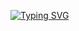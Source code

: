 


<!---
### Hi, I'm Alexandra!

<img align="right" src="https://github.com/rikxella/rikxella/blob/main/moomin.gif" width="40%">

- `🌽 Programming and Information Technology, SPbSU, 2024-2028 `
- `👽 Go, C++, Python`
- `🦐 Backend intern`
- `💫 Codeforces rikxella`
- `🪐 St. Petersburg` 
--->
[![Typing SVG](https://readme-typing-svg.demolab.com?font=Doto&size=18&duration=2500&color=81FF1E&background=000000&vCenter=true&multiline=true&width=500&height=120&lines=%3E+This+was+a+triumph;%3E+I'm+making+a+note+here+%22HUGE+SUCCESS%22;%3E+It's+hard+to+overstate;%3E+My+satisfaction)](https://git.io/typing-svg)
